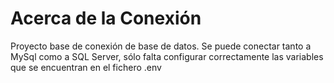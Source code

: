 # Acerca de la Conexión

Proyecto base de conexión de base de datos. Se puede conectar tanto a MySql como a SQL Server, sólo falta configurar correctamente
las variables que se encuentran en el fichero .env